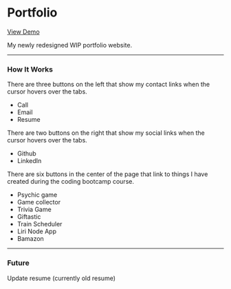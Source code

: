 # Portfolio

[View Demo](https://www.charlenerigby.com/)

My newly redesigned WIP portfolio website.

- - - -

### How It Works

There are three buttons on the left that show my contact links when the cursor hovers over the tabs.
  - Call
  - Email
  - Resume
  
  There are two buttons on the right that show my social links when the cursor hovers over the tabs.
  - Github
  - LinkedIn

There are six buttons in the center of the page that link to things I have created during the coding bootcamp course.
  - Psychic game
  - Game collector
  - Trivia Game
  - Giftastic
  - Train Scheduler
  - Liri Node App
  - Bamazon

- - - -

### Future

Update resume (currently old resume)
